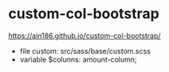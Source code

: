 # custom-col-bootstrap
https://ain186.github.io/custom-col-bootstrap/


* file custom: src/sass/base/custom.scss
* variable $colunns: amount-column;
